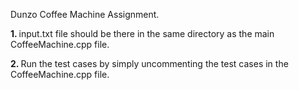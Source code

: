 Dunzo Coffee Machine Assignment.

<b>1. </b> input.txt file should be there in the same directory as the main CoffeeMachine.cpp file.


<b>2. </b> Run the test cases by simply uncommenting the test cases in the CoffeeMachine.cpp file.
